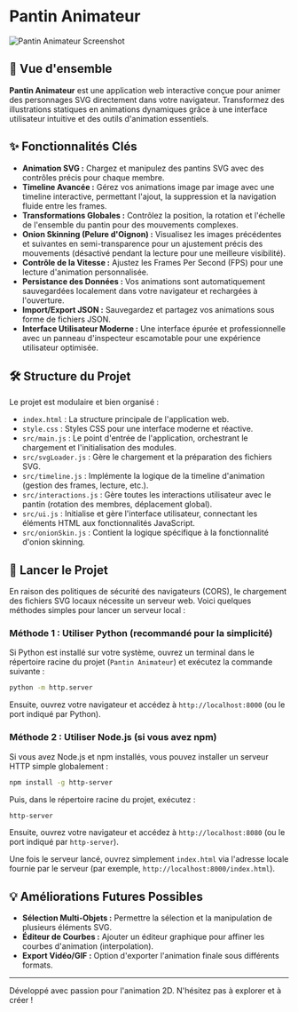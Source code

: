 # Pantin Animateur

![Pantin Animateur Screenshot](screenshot.png) <!-- Placeholder for a future screenshot -->

## 🚀 Vue d'ensemble

**Pantin Animateur** est une application web interactive conçue pour animer des personnages SVG directement dans votre navigateur. Transformez des illustrations statiques en animations dynamiques grâce à une interface utilisateur intuitive et des outils d'animation essentiels.

## ✨ Fonctionnalités Clés

*   **Animation SVG :** Chargez et manipulez des pantins SVG avec des contrôles précis pour chaque membre.
*   **Timeline Avancée :** Gérez vos animations image par image avec une timeline interactive, permettant l'ajout, la suppression et la navigation fluide entre les frames.
*   **Transformations Globales :** Contrôlez la position, la rotation et l'échelle de l'ensemble du pantin pour des mouvements complexes.
*   **Onion Skinning (Pelure d'Oignon) :** Visualisez les images précédentes et suivantes en semi-transparence pour un ajustement précis des mouvements (désactivé pendant la lecture pour une meilleure visibilité).
*   **Contrôle de la Vitesse :** Ajustez les Frames Per Second (FPS) pour une lecture d'animation personnalisée.
*   **Persistance des Données :** Vos animations sont automatiquement sauvegardées localement dans votre navigateur et rechargées à l'ouverture.
*   **Import/Export JSON :** Sauvegardez et partagez vos animations sous forme de fichiers JSON.
*   **Interface Utilisateur Moderne :** Une interface épurée et professionnelle avec un panneau d'inspecteur escamotable pour une expérience utilisateur optimisée.

## 🛠️ Structure du Projet

Le projet est modulaire et bien organisé :

*   `index.html` : La structure principale de l'application web.
*   `style.css` : Styles CSS pour une interface moderne et réactive.
*   `src/main.js` : Le point d'entrée de l'application, orchestrant le chargement et l'initialisation des modules.
*   `src/svgLoader.js` : Gère le chargement et la préparation des fichiers SVG.
*   `src/timeline.js` : Implémente la logique de la timeline d'animation (gestion des frames, lecture, etc.).
*   `src/interactions.js` : Gère toutes les interactions utilisateur avec le pantin (rotation des membres, déplacement global).
*   `src/ui.js` : Initialise et gère l'interface utilisateur, connectant les éléments HTML aux fonctionnalités JavaScript.
*   `src/onionSkin.js` : Contient la logique spécifique à la fonctionnalité d'onion skinning.

## 🚀 Lancer le Projet

En raison des politiques de sécurité des navigateurs (CORS), le chargement des fichiers SVG locaux nécessite un serveur web. Voici quelques méthodes simples pour lancer un serveur local :

### Méthode 1 : Utiliser Python (recommandé pour la simplicité)

Si Python est installé sur votre système, ouvrez un terminal dans le répertoire racine du projet (`Pantin Animateur`) et exécutez la commande suivante :

```bash
python -m http.server
```

Ensuite, ouvrez votre navigateur et accédez à `http://localhost:8000` (ou le port indiqué par Python).

### Méthode 2 : Utiliser Node.js (si vous avez npm)

Si vous avez Node.js et npm installés, vous pouvez installer un serveur HTTP simple globalement :

```bash
npm install -g http-server
```

Puis, dans le répertoire racine du projet, exécutez :

```bash
http-server
```

Ensuite, ouvrez votre navigateur et accédez à `http://localhost:8080` (ou le port indiqué par `http-server`).

Une fois le serveur lancé, ouvrez simplement `index.html` via l'adresse locale fournie par le serveur (par exemple, `http://localhost:8000/index.html`).

## 💡 Améliorations Futures Possibles

*   **Sélection Multi-Objets :** Permettre la sélection et la manipulation de plusieurs éléments SVG.
*   **Éditeur de Courbes :** Ajouter un éditeur graphique pour affiner les courbes d'animation (interpolation).
*   **Export Vidéo/GIF :** Option d'exporter l'animation finale sous différents formats.

---

Développé avec passion pour l'animation 2D. N'hésitez pas à explorer et à créer !